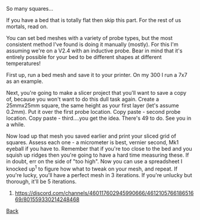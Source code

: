 So many squares...

If you have a bed that is totally flat then skip this part. For the rest of us mortals, read on.

You can set bed meshes with a variety of probe types, but the most consistent method I've found is doing it manually (mostly). For this I'm assuming we're on a V2.4 with an inductive probe. Bear in mind that it's entirely possible for your bed to be different shapes at different temperatures!

First up, run a bed mesh and save it to your printer. On my 300 I run a 7x7 as an example.

Next, you're going to make a slicer project that you'll want to save a copy of, because you won't want to do this dull task again. Create a 25mmx25mm square, the same height as your first layer (let's assume 0.2mm). Put it over the first probe location. Copy paste - second probe location. Copy paste - third....you get the idea. There's 49 to do. See you in a while.

Now load up that mesh you saved earlier and print your sliced grid of squares. Assess each one - a micrometer is best, vernier second, Mk1 eyeball if you have to. Remember that if you're too close to the bed and you squish up ridges then you're going to have a hard time measuring these. If in doubt, err on the side of "too high". Now you can use a spreadsheet I knocked up<sup>1</sup> to figure how what to tweak on your mesh, and repeat. If you're lucky, you'll have a perfect mesh in 3 iterations. If you're unlucky but thorough, it'll be 5 iterations. 



1. https://discord.com/channels/460117602945990666/461210576618651669/801559330214248468

[Back](README.md)